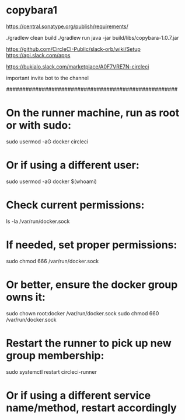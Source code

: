 # copybara1
https://central.sonatype.org/publish/requirements/


./gradlew clean build
./gradlew run
java -jar build/libs/copybara-1.0.7.jar 

 
https://github.com/CircleCI-Public/slack-orb/wiki/Setup  
https://api.slack.com/apps

https://bukialo.slack.com/marketplace/A0F7VRE7N-circleci

important invite bot to the channel
  

#####################################################

# On the runner machine, run as root or with sudo:
sudo usermod -aG docker circleci
# Or if using a different user:
sudo usermod -aG docker $(whoami)

# Check current permissions: 
ls -la /var/run/docker.sock

# If needed, set proper permissions:
sudo chmod 666 /var/run/docker.sock
# Or better, ensure the docker group owns it:
sudo chown root:docker /var/run/docker.sock
sudo chmod 660 /var/run/docker.sock

# Restart the runner to pick up new group membership:
sudo systemctl restart circleci-runner
# Or if using a different service name/method, restart accordingly 
